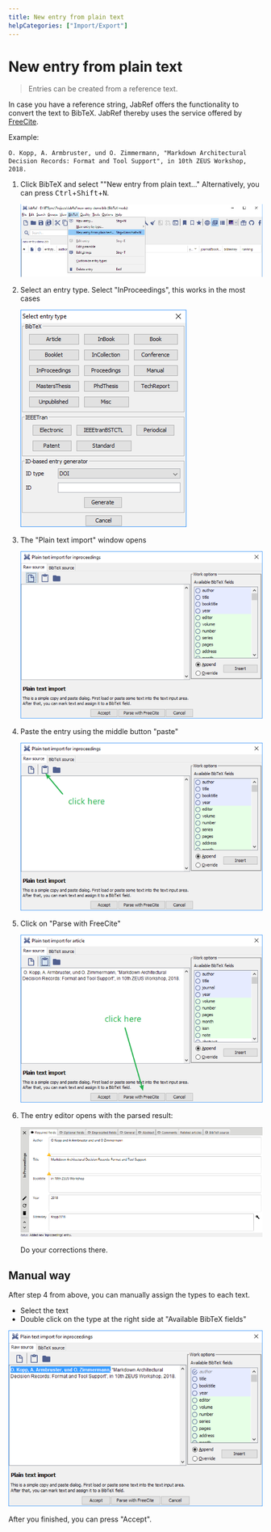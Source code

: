 ```yaml
---
title: New entry from plain text
helpCategories: ["Import/Export"]
---
```


# New entry from plain text

> Entries can be created from a reference text.

In case you have a reference string, JabRef offers the functionality to convert the text to BibTeX.
JabRef thereby uses the service offered by [FreeCite](http://freecite.library.brown.edu/).

Example:

    O. Kopp, A. Armbruster, und O. Zimmermann, "Markdown Architectural Decision Records: Format and Tool Support", in 10th ZEUS Workshop, 2018.

1. Click BibTeX and select ""New entry from plain text..." Alternatively, you can press <kbd>Ctrl</kbd>+<kbd>Shift</kbd>+<kbd>N</kbd>.

    ![Select entry type](new-entry-from-plain-text/step1.png)

2. Select an entry type.
   Select "InProceedings", this works in the most cases

    ![entry type selection](new-entry-from-plain-text/step2.png)

3. The "Plain text import" window opens

    ![plain text import](new-entry-from-plain-text/step3.png)

4. Paste the entry using the middle button "paste"

    ![paste](new-entry-from-plain-text/step4.png)

5. Click on "Parse with FreeCite"

    ![paste](new-entry-from-plain-text/step5.png)

6. The entry editor opens with the parsed result:

    ![parsed result](new-entry-from-plain-text/step6.png)

    Do your corrections there.

## Manual way

After step 4 from above, you can manually assign the types to each text.

- Select the text
- Double click on the type at the right side at "Available BibTeX fields"

![manual](new-entry-from-plain-text/manual.png)

After you finished, you can press "Accept".
